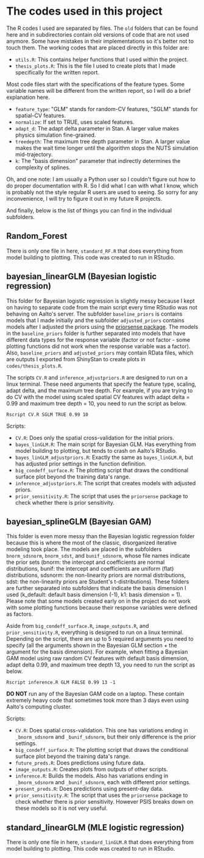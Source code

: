 # The codes used in this project

The R codes I used are separated by files. The ```old``` folders that can be found here and in subdirectories contain old versions of code that are not used anymore. Some have mistakes in their implementations so it's better not to touch them. The working codes that are placed directly in this folder are:

* ```utils.R```: This contains helper functions that I used within the project. 
* ```thesis_plots.R```: This is the file I used to create plots that I made specifically for the written report.

Most code files start with the specifications of the feature types. Some variable names will be different from the written report, so I will do a brief explanation here.

* ```feature_type```: "GLM" stands for random-CV features, "SGLM" stands for spatial-CV features.
* ```normalize```: If set to TRUE, uses scaled features.
* ```adapt_d```: The adapt delta parameter in Stan. A larger value makes physics simulation fine-grained.
* ```treedepth```: The maximum tree depth parameter in Stan. A larger value makes the wait time longer until the algorithm stops the NUTS simulation mid-trajectory.
* ```k```: The "basis dimension" parameter that indirectly determines the complexity of splines.

Oh, and one note: I am usually a Python user so I couldn't figure out how to do proper documentation with R. So I did what I can with what I know, which is probably not the style regular R users are used to seeing. So sorry for any inconvenience, I will try to figure it out in my future R projects.

And finally, below is the list of things you can find in the individual subfolders.

## Random_Forest

There is only one file in here, ```standard_RF.R``` that does everything from model building to plotting. This code was created to run in RStudio.

## bayesian_linearGLM (Bayesian logistic regression)

  This folder for Bayesian logistic regression is slightly messy because I kept on having to separate code from the main script every time RStudio was not behaving on Aalto's server. The subfolder ```baseline_priors``` is contains models that I made initially and the subfolder ```adjusted_priors``` contains models after I adjusted the priors using the [priorsense package](https://github.com/n-kall/priorsense). The models in the ```baseline_priors``` folder is further separated into models that have different data types for the response variable (factor or not factor - some plotting functions did not work when the response variable was a factor). Also, ```baseline_priors``` and ```adjusted_priors``` may contain RData files, which are outputs I exported from ShinyStan to create plots in ```codes/thesis_plots.R```.
  
  The scripts ```CV.R``` and ```inference_adjustpriors.R``` are designed to run on a linux terminal. These need arguments that specify the feature type, scaling, adapt delta, and the maximum tree depth. For example, if you are trying to do CV with the model using scaled spatial CV features with adapt delta = 0.99 and maximum tree depth = 10, you need to run the script as below.

  ```
  Rscript CV.R SGLM TRUE 0.99 10
  ```

  Scripts:
  * ```CV.R```: Does only the spatial cross-validation for the initial priors. 
  * ```bayes_linGLM.R```: The main script for Bayesian GLM. Has everything from model building to plotting, but tends to crash on Aalto's RStudio.
  * ```bayes_linGLM_adjustpriors.R```: Exactly the same as ```bayes_linGLM.R```, but has adjusted prior settings in the function definition.
  * ```big_condeff_surface.R```: The plotting script that draws the conditional surface plot beyond the training data's range.
  * ```inference_adjustpriors.R```: The script that creates models with adjusted priors. 
  * ```prior_sensitivity.R```: The script that uses the ```priorsense``` package to check whether there is prior sensitivity.

## bayesian_splineGLM (Bayesian GAM)

  This folder is even more messy than the Bayesian logistic regression folder because this is where the most of the classic, disorganized iterative modeling took place. The models are  placed in the subfolders ```bnorm_sdsnorm```, ```bnorm_sdst```, and ```bunif_sdsnorm```, whose file names indicate the prior sets (bnorm: the intercept and coefficients are normal distributions, bunif: the intercept and coefficients are uniform (flat) distributions, sdsnorm: the non-linearity priors are normal distributions, sdst: the non-linearity priors are Student's t-distributions). These folders are further separated into subfolders that indicate the basis dimension I used (k_default: default basis dimension (-1), k1: basis dimension = 1). Please note that some models created early on in the project do not work with some plotting functions because their response variables were defined as factors.
  
  Aside from ```big_condeff_surface.R```, ```image_outputs.R```, and ```prior_sensitivity.R```, everything is designed to run on a linux terminal. Depending on the script, there are up to 5 required arguments you need to specify (all the arguments shown in the Bayesian GLM section + the argument for the basis dimension). For example, when fitting a Bayesian GAM model using raw random CV features with default basis dimension, adapt delta 0.99, and maximum tree depth 13, you need to run the script as below.

  ```
  Rscript inference.R GLM FALSE 0.99 13 -1
  ```

  **DO NOT** run any of the Bayesian GAM code on a laptop. These contain extremely heavy code that sometimes took more than 3 days even using Aalto's computing cluster.
  
  Scripts:
  * ```CV.R```: Does spatial cross-validation. This one has variations ending in ```_bnorm_sdsnorm``` and ```_bunif_sdsnorm```, but their only difference is the prior settings.
  * ```big_condeff_surface.R```: The plotting script that draws the conditional surface plot beyond the training data's range.
  * ```future_preds.R```: Does predictions using future data.
  * ```image_outputs.R```: Creates plots from outputs of other scripts.
  * ```inference.R```: Builds the models. Also has variations ending in ```_bnorm_sdsnorm``` and ```_bunif_sdsnorm```, each with different prior settings.
  * ```present_preds.R```: Does predictions using present-day data.
  * ```prior_sensitivity.R```: The script that uses the ```priorsense``` package to check whether there is prior sensitivity. However PSIS breaks down on these models so it is not very useful.
  
  ## standard_linearGLM (MLE logistic regression)
  
  There is only one file in here, ```standard_linGLM.R``` that does everything from model building to plotting. This code was created to run in RStudio.
  
